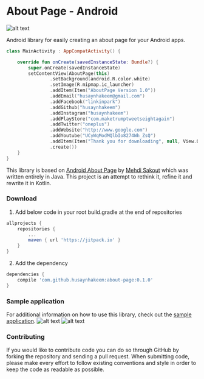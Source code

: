 # About Page - Android

![alt text](https://github.com/husaynhakeem/about-page/blob/master/app/icon_launcher_web.png)

Android library for easily creating an about page for your Android apps.
```kotlin
class MainActivity : AppCompatActivity() {

    override fun onCreate(savedInstanceState: Bundle?) {
        super.onCreate(savedInstanceState)
        setContentView(AboutPage(this)
                .setBackground(android.R.color.white)
                .setImage(R.mipmap.ic_launcher)
                .addItem(Item("AboutPage Version 1.0"))
                .addEmail("husaynhakeem@gmail.com")
                .addFacebook("linkinpark")
                .addGithub("husaynhakeem")
                .addInstagram("husaynhakeem")
                .addPlayStore("com.maketrumptweetseightagain")
                .addTwitter("oneplus")
                .addWebsite("http://www.google.com")
                .addYoutube("UCyWqModMQlbIo8274Wh_ZsQ")
                .addItem(Item("Thank you for downloading", null, View.OnClickListener { Toast.makeText(this, "Enjoy!", Toast.LENGTH_SHORT).show() }))
                .create())
    }
}
```

This library is based on [Android About Page](https://github.com/medyo/android-about-page) by [Mehdi Sakout](https://github.com/medyo) which was written entirely in Java. This project is an attempt to rethink it, refine it and rewrite it in Kotlin.

### Download
1. Add below code in your root build.gradle at the end of repositories
```groovy
allprojects {
    repositories {
        ...
        maven { url 'https://jitpack.io' }
    }
}
```
2. Add the dependency
```groovy
dependencies {
    compile 'com.github.husaynhakeem:about-page:0.1.0'
}
```

### Sample application
For additional information on how to use this library, check out the [sample application](https://github.com/husaynhakeem/about-page/tree/master/app).
![alt text](https://github.com/husaynhakeem/about-page/blob/master/app/sample_app_1.png)
![alt text](https://github.com/husaynhakeem/about-page/blob/master/app/sample_app_2.png)

### Contributing
If you would like to contribute code you can do so through GitHub by forking the repository and sending a pull request.
When submitting code, please make every effort to follow existing conventions and style in order to keep the code as readable as possible.
